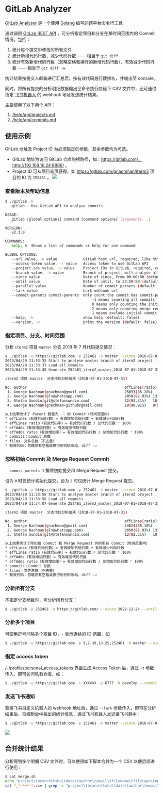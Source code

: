 GitLab Analyzer
===============

[GitLab Analyser](https://github.com/AlphaHinex/go-toolkit/tree/main/gitlab) 是一个使用 [Golang](https://go.dev/) 编写的跨平台命令行工具。

通过调用 [GitLab REST API](https://docs.gitlab.com/ee/api/rest/) ，可分析指定项目和分支在某时间范围内的 Commit 情况，包括：
1. 统计每个提交中修改的所有文件
1. 统计新增代码行数、减少代码行数 —— 相当于 `git diff`
1. 统计有效新增代码行数（忽略空格和换行的新增代码行数）、有效减少代码行数 —— 相当于 `git diff -w`

统计结果按提交人邮箱进行汇总后，按有效代码总行数排名，并输出至 console。

同时，将所有提交的分析明细数据输出至命令执行路径下 CSV 文件中，还可通过指定 [飞书机器人](https://open.feishu.cn/document/ukTMukTMukTM/ucTM5YjL3ETO24yNxkjN) 的 webhook 地址发送统计结果。

主要使用了以下两个 API：

1. [/help/api/projects.md](https://docs.gitlab.com/ee/api/projects.html)
1. [/help/api/commits.md](https://docs.gitlab.com/ee/api/commits.html)

## 使用示例

GitLab 地址及 Project ID 为必须指定的参数，其余参数均为可选。
* GitLab 地址为访问 GitLab 仓库的根路径，如：https://gitlab.com/、http://192.168.16.24:8888/ 。
* Project ID 可从项目首页获得，如 https://gitlab.com/gnachman/iterm2 项目的 ID 为 `252461` 。
  ![](https://alphahinex.github.io/contents/gitlab-cli/iterm2.png)

### 查看版本及帮助信息

```bash
$ ./gitlab -h
   gitlab - Use GitLab API to analyse commits

USAGE:
   gitlab [global options] command [command options] [arguments...]

VERSION:
   v2.3.0

COMMANDS:
   help, h  Shows a list of commands or help for one command

GLOBAL OPTIONS:
   --url value, -u value            GitLab host url, required, like https://gitlab.com/
   --access-token value, -t value   Access token to use GitLab API
   --project-ids value, -p value    Project IDs in GitLab, required, could multi: 5,7-10,13-25
   --branch value, -b value         Branch of project, will analyse all branches if not set
   --since value                    Date of since, from 00:00:00 (default: "2022-01-01")
   --until value                    Date of until, to 23:59:59 (default: "2022-12-31")
   --parallel value                 Number of commit parsers (default: 16)
   --lark value                     Lark webhook url
   --commit-parents commit-parents  Only count the commit has commit-parents number parent(s), 
                                        -1 means counting all commits, 
                                        0 means only counting the initial commit, 
                                        2 means only counting merge request commit, 
                                        1 means exclude initial commit and merge request commit (default: -1)
   --help, -h                       show help (default: false)
   --version, -v                    print the version (default: false)
```

### 指定项目、分支、时间范围

分析 `iterm2` 项目 `master` 分支 2018 年 7 月代码提交情况：

```bash
$ ./gitlab -u https://gitlab.com -p 252461 -b master --since 2018-07-01 --until 2018-07-31
2023/04/29 11:33:35 Start to analyse master branch of iterm2 project ...
2023/04/29 11:33:37 Load all commits
2023/04/29 11:33:45 Generate 252461_iterm2_master_2018-07-01~2018-07-31.csv use 9.814436582s.

iterm2 项目 master  分支代码分析结果（2018-07-01~2018-07-31)

No. author                                             effLines(ratio)	effAdds(ratio)	commits	files
 1. George Nachman(gnachman@gmail.com)                 25053(85.28%)	20006(85.44%)	143	886
 2. George Nachman(gln@whatsapp.com)                   2050(82.93%)	1314(82.49%)	29	88
 3. Stefan Sundin(git@stefansundin.com)                12(92.31%)	10(90.91%)	3	5
 4. George Nachman(gnachman+github@gmail.com)          10(90.91%)	9(90.00%)	1	3

以上结果统计了 Parent 数量为 -1 的 Commit（时间范围内）
* effLines（有效代码行数）= 有效增加代码行数 + 有效减少代码行数
* effLines ratio（有效代码率）= 有效代码行数 / 总代码行数 * 100%
* effAdds（有效增加行数）= 有效增加代码行数
* effAdds ratio（有效增加率）= 有效增加代码行数 / 总增加代码行数 * 100%
* commits：Commit 总数
* files：文件总数（不去重）
* 有效代码：忽略仅有空格或换行的代码改动，diff -w
```

### 忽略初始 Commit 及 Merge Request Commit

`--commit-parents 1` 排除初始提交和 Merge Request 提交。

设为 `0` 时仅统计初始化提交，设为 `2` 时仅统计 Merge Request 提交。

```bash
$ ./gitlab -u https://gitlab.com -p 252461 -b master --since 2018-07-01 --until 2018-07-31 --commit-parents 1
2023/04/29 11:33:56 Start to analyse master branch of iterm2 project ...
2023/04/29 11:33:58 Load all commits
2023/04/29 11:34:07 Generate 252461_iterm2_master_2018-07-01~2018-07-31.csv use 10.985404116s.

iterm2 项目 master  分支代码分析结果（2018-07-01~2018-07-31)

No. author                                             effLines(ratio)	effAdds(ratio)	commits	files
 1. George Nachman(gnachman@gmail.com)                 24824(85.18%)	19861(85.37%)	142	878
 2. George Nachman(gln@whatsapp.com)                   2050(82.93%)	1314(82.49%)	29	88
 3. Stefan Sundin(git@stefansundin.com)                12(92.31%)	10(90.91%)	3	5

以上结果统计了除初始 Commit 和 Merge Request 外的所有 Commit（时间范围内）
* effLines（有效代码行数）= 有效增加代码行数 + 有效减少代码行数
* effLines ratio（有效代码率）= 有效代码行数 / 总代码行数 * 100%
* effAdds（有效增加行数）= 有效增加代码行数
* effAdds ratio（有效增加率）= 有效增加代码行数 / 总增加代码行数 * 100%
* commits：Commit 总数
* files：文件总数（不去重）
* 有效代码：忽略仅有空格或换行的代码改动，diff -w
```

### 分析所有分支

不指定分支参数时，可分析所有分支：

```bash
$ ./gitlab -p 252461 -u https://gitlab.com/ --since 2022-12-24 --until 2023-04-28
```

### 分析多个项目

可使用逗号间隔多个项目 ID，`-` 表示连续的 ID 范围，如

```bash
$ ./gitlab -u https://gitlab.com -p 5,7-10,13-25,252461 -b master --since 2018-07-01 --until 2018-07-29
```

### 指定 access token

[/-/profile/personal_access_tokens](https://gitlab.com/-/profile/personal_access_tokens) 界面生成 Access Token 后，通过 `-t` 参数传入，即可访问私有仓库，如：

```bash
$ ./gitlab -u https://gitlab.com -t XXXXXX -p 6777 -b develop --commit-parents 1
```

### 发送飞书通知

获得飞书自定义机器人的 webhook 地址后，通过 `--lark` 参数传入，即可在分析结束后，将控制台中输出的统计信息，通过飞书机器人发送至飞书群中：

```bash
$ ./gitlab -u https://gitlab.com -p 252461 -b master --since 2018-07-01 --until 2018-07-29 --lark https://open.feishu.cn/open-apis/bot/v2/hook/xxxxxxxxxxxxxxxxx
```

![](https://alphahinex.github.io/contents/gitlab-cli/lark.png)

## 合并统计结果

分析得到多个明细 CSV 文件时，可以使用如下脚本合并为一个 CSV 以便后续进行使用：

```bash
$ cat merge.sh
echo "project\tbranch\tsha\tdate\tauthor\temail\tfilename\tfiletype\toperation\tadd\tdel\taddIgnoreSpace\tdelIgnoreSpace" > merge.csv
cat *_*-*~*-*.csv | grep -v "project\tbranch\tsha\tdate\tauthor\temail\tfilename\tfiletype\toperation\tadd\tdel\taddIgnoreSpace\tdelIgnoreSpace" >> merge.csv
```